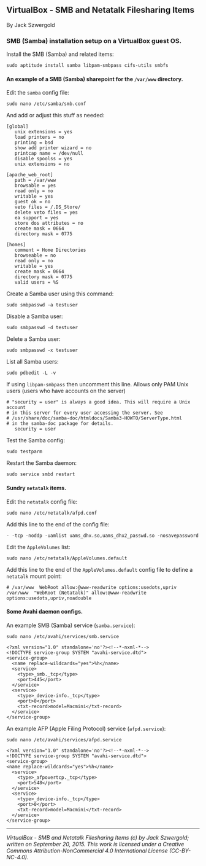 ## VirtualBox - SMB and Netatalk Filesharing Items

By Jack Szwergold

### SMB (Samba) installation setup on a VirtualBox guest OS.

 Install the SMB (Samba) and related items:

    sudo aptitude install samba libpam-smbpass cifs-utils smbfs

#### An example of a SMB (Samba) sharepoint for the `/var/www` directory.

Edit the `samba` config file:

	sudo nano /etc/samba/smb.conf
	
And add or adjust this stuff as needed:

	[global]
	   unix extensions = yes
	   load printers = no
	   printing = bsd
	   show add printer wizard = no
	   printcap name = /dev/null
	   disable spoolss = yes
	   unix extensions = no
	
	[apache_web_root]
	   path = /var/www
	   browsable = yes
	   read only = no
	   writable = yes
	   guest ok = no
	   veto files = /.DS_Store/
	   delete veto files = yes
	   ea support = yes
	   store dos attributes = no
	   create mask = 0664
	   directory mask = 0775
	
	[homes]
	   comment = Home Directories
	   browseable = no
	   read only = no
	   writable = yes
	   create mask = 0664
	   directory mask = 0775   
	   valid users = %S

Create a Samba user using this command:

	sudo smbpasswd -a testuser

Disable a Samba user:

	sudo smbpasswd -d testuser

Delete a Samba user:

	sudo smbpasswd -x testuser

List all Samba users:

    sudo pdbedit -L -v

If using `libpam-smbpass` then uncomment this line. Allows only PAM Unix users (users who have accounts on the server)

	# "security = user" is always a good idea. This will require a Unix account
	# in this server for every user accessing the server. See
	# /usr/share/doc/samba-doc/htmldocs/Samba3-HOWTO/ServerType.html
	# in the samba-doc package for details.
	   security = user

Test the Samba config:

	sudo testparm

Restart the Samba daemon:

    sudo service smbd restart

#### Sundry `netatalk` items.

Edit the `netatalk` config file:

	sudo nano /etc/netatalk/afpd.conf

Add this line to the end of the config file:

	- -tcp -noddp -uamlist uams_dhx.so,uams_dhx2_passwd.so -nosavepassword

Edit the `AppleVolumes` list:

    sudo nano /etc/netatalk/AppleVolumes.default

Add this line to the end of the `AppleVolumes.default` config file to define a `netatalk` mount point:

	# /var/www  WebRoot allow:@www-readwrite options:usedots,upriv
	/var/www  "WebRoot (Netatalk)" allow:@www-readwrite options:usedots,upriv,noadouble

#### Some Avahi daemon configs.

An example SMB (Samba) service (`samba.service`):

    sudo nano /etc/avahi/services/smb.service

	<?xml version="1.0" standalone='no'?><!--*-nxml-*-->
	<!DOCTYPE service-group SYSTEM "avahi-service.dtd">
	<service-group>
	  <name replace-wildcards="yes">%h</name>
	  <service>
	    <type>_smb._tcp</type>
	    <port>445</port>
	  </service>
	  <service>
	    <type>_device-info._tcp</type>
	    <port>0</port>
	    <txt-record>model=Macmini</txt-record>
	  </service>
	</service-group>

An example AFP (Apple Filing Protocol) service (`afpd.service`):

	sudo nano /etc/avahi/services/afpd.service
	
	<?xml version="1.0" standalone='no'?><!--*-nxml-*-->
	<!DOCTYPE service-group SYSTEM "avahi-service.dtd">
	<service-group>
	<name replace-wildcards="yes">%h</name>
	  <service>
	    <type>_afpovertcp._tcp</type>
	    <port>548</port>
	  </service>
	  <service>
	    <type>_device-info._tcp</type>
	    <port>0</port>
	    <txt-record>model=Macmini</txt-record>
	  </service>
	</service-group>

***

*VirtualBox - SMB and Netatalk Filesharing Items (c) by Jack Szwergold; written on September 20, 2015. This work is licensed under a Creative Commons Attribution-NonCommercial 4.0 International License (CC-BY-NC-4.0).*